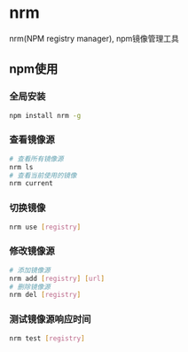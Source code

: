 # nrm

nrm(NPM registry manager), npm镜像管理工具

## npm使用

### 全局安装

```bash
npm install nrm -g
```

### 查看镜像源

```bash
# 查看所有镜像源
nrm ls
# 查看当前使用的镜像
nrm current
```

### 切换镜像

```bash
nrm use [registry]
```

### 修改镜像源

```bash
# 添加镜像源
nrm add [registry] [url]
# 删除镜像源
nrm del [registry]
```

### 测试镜像源响应时间

```bash
nrm test [registry]
```
